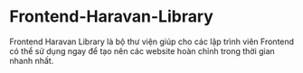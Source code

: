 # Frontend-Haravan-Library
Frontend Haravan Library là bộ thư viện giúp cho các lập trình viên Frontend có thể sử dụng ngay để tạo nên các website hoàn chỉnh trong thời gian nhanh nhất.
